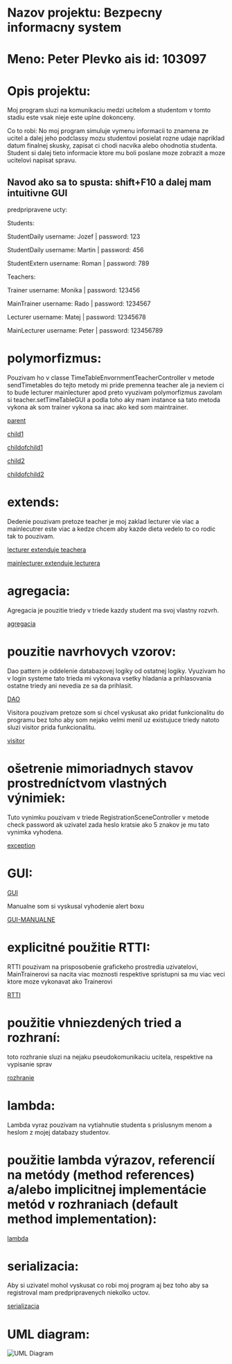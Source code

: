 # Nazov projektu: Bezpecny informacny system 
# Meno: Peter Plevko ais id: 103097
# Opis projektu:
Moj program sluzi na komunikaciu medzi ucitelom a studentom v tomto stadiu este vsak nieje este uplne dokonceny.  

Co to robi: No moj program simuluje vymenu informacii to znamena ze ucitel a dalej jeho podclassy mozu studentovi posielat rozne udaje napriklad datum finalnej skusky, zapisat ci chodi nacvika alebo ohodnotia studenta. Student si dalej tieto informacie ktore mu boli poslane moze zobrazit a moze ucitelovi napisat spravu.
## Navod ako sa to spusta: shift+F10 a dalej mam intuitivne GUI

predpripravene ucty:

Students:

StudentDaily username: Jozef | password: 123

StudentDaily username: Martin | password: 456

StudentExtern username: Roman | password: 789

Teachers:

Trainer username: Monika | password: 123456

MainTrainer username: Rado | password: 1234567

Lecturer username: Matej | password: 12345678

MainLecturer username: Peter | password: 123456789

# polymorfizmus:  

Pouzivam ho v classe TimeTableEnvornmentTeacherController v metode sendTimetables do tejto metody mi pride premenna teacher ale ja neviem ci to bude lecturer mainlecturer apod preto vyuzivam polymorfizmus zavolam si teacher.setTimeTableGUI a podla toho aky mam instance sa tato metoda vykona ak som trainer vykona sa inac ako ked som maintrainer.

[parent](https://github.com/OOP-FIIT/oop-2020-uto-16-c-kovacik-kuntox/blob/3f251c319417893c6fc14f238bf5d9e067907c65/Teachers/Teacher.java#L31-L33)

[child1](https://github.com/OOP-FIIT/oop-2020-uto-16-c-kovacik-kuntox/blob/dc893e936afe9d6395cfe14780b18cf102c6a81e/Teachers/Lecturer.java#L61-L64)

[childofchild1](https://github.com/OOP-FIIT/oop-2020-uto-16-c-kovacik-kuntox/blob/dc893e936afe9d6395cfe14780b18cf102c6a81e/Teachers/MainLecturer.java#L71-L73)

[child2](https://github.com/OOP-FIIT/oop-2020-uto-16-c-kovacik-kuntox/blob/dc893e936afe9d6395cfe14780b18cf102c6a81e/Teachers/Trainer.java#L31-L34)

[childofchild2](https://github.com/OOP-FIIT/oop-2020-uto-16-c-kovacik-kuntox/blob/dc893e936afe9d6395cfe14780b18cf102c6a81e/Teachers/MainTrainer.java#L31-L34)

# extends:  

Dedenie pouzivam pretoze teacher je moj zaklad lecturer vie viac a mainlecutrer este viac a kedze chcem aby kazde dieta vedelo to co rodic tak to pouzivam.

[lecturer extenduje teachera](https://github.com/OOP-FIIT/oop-2020-uto-16-c-kovacik-kuntox/blob/b357f90408fa607cf0ec9628567120667306214a/Teachers/Lecturer.java#L10)

[mainlecturer extenduje lecturera](https://github.com/OOP-FIIT/oop-2020-uto-16-c-kovacik-kuntox/blob/b357f90408fa607cf0ec9628567120667306214a/Teachers/MainLecturer.java#L11)

# agregacia:  

Agregacia je pouzitie triedy v triede kazdy student ma svoj vlastny rozvrh.

[agregacia](https://github.com/OOP-FIIT/oop-2020-uto-16-c-kovacik-kuntox/blob/b357f90408fa607cf0ec9628567120667306214a/Students/Student.java#L23)

# pouzitie navrhovych vzorov:  

Dao pattern je oddelenie databazovej logiky od ostatnej logiky. Vyuzivam ho v login systeme tato trieda mi vykonava vsetky hladania a prihlasovania ostatne triedy ani nevedia ze sa da prihlasit.

[DAO](https://github.com/OOP-FIIT/oop-2020-uto-16-c-kovacik-kuntox/blob/d60dddd6d965a8dde90146586375a85adbee9667/Login/LoginSystem.java#L12)  

Visitora pouzivam pretoze som si chcel vyskusat ako pridat funkcionalitu do programu bez toho aby som nejako velmi menil uz existujuce triedy natoto sluzi visitor prida funkcionalitu.

[visitor](https://github.com/OOP-FIIT/oop-2020-uto-16-c-kovacik-kuntox/blob/d60dddd6d965a8dde90146586375a85adbee9667/Visitor/Visitor.java#L8)  

# ošetrenie mimoriadnych stavov prostredníctvom vlastných výnimiek:  

Tuto vynimku pouzivam v triede RegistrationSceneController v metode check password ak uzivatel zada heslo kratsie ako 5 znakov je mu tato vynimka vyhodena. 

[exception](https://github.com/OOP-FIIT/oop-2020-uto-16-c-kovacik-kuntox/blob/d60dddd6d965a8dde90146586375a85adbee9667/GUI/RegistrationSceneController.java#L34-L59)  

# GUI: 

[GUI](https://github.com/OOP-FIIT/oop-2020-uto-16-c-kovacik-kuntox/blob/d60dddd6d965a8dde90146586375a85adbee9667/GUI/MainGUI.java#L84-L98)  

Manualne som si vyskusal vyhodenie alert boxu

[GUI-MANUALNE](https://github.com/OOP-FIIT/oop-2020-uto-16-c-kovacik-kuntox/blob/d60dddd6d965a8dde90146586375a85adbee9667/Data/GUIInvalidPasswordException.java#L14-L24)  

# explicitné použitie RTTI:  

RTTI pouzivam na prisposobenie grafickeho prostredia uzivatelovi, MainTrainerovi sa nacita viac moznosti respektive spristupni sa mu viac veci ktore moze vykonavat ako Trainerovi

[RTTI](https://github.com/OOP-FIIT/oop-2020-uto-16-c-kovacik-kuntox/blob/d60dddd6d965a8dde90146586375a85adbee9667/GUI/TeacherEnvironmentController.java#L46-L50)  

# použitie vhniezdených tried a rozhraní:  

toto rozhranie sluzi na nejaku pseudokomunikaciu ucitela, respektive na vypisanie sprav

[rozhranie](https://github.com/OOP-FIIT/oop-2020-uto-16-c-kovacik-kuntox/blob/d60dddd6d965a8dde90146586375a85adbee9667/Teachers/Interaction.java#L8-L13)  

# lambda:

Lambda vyraz pouzivam na vytiahnutie studenta s prislusnym menom a heslom z mojej databazy studentov.

# použitie lambda výrazov, referencií na metódy (method references) a/alebo implicitnej implementácie metód v rozhraniach (default method implementation):

[lambda](https://github.com/OOP-FIIT/oop-2020-uto-16-c-kovacik-kuntox/blob/d60dddd6d965a8dde90146586375a85adbee9667/Login/LoginSystem.java#L19-L34)  

# serializacia: 

Aby si uzivatel mohol vyskusat co robi moj program aj bez toho aby sa registroval mam predpripravenych niekolko uctov.

[serializacia](https://github.com/OOP-FIIT/oop-2020-uto-16-c-kovacik-kuntox/blob/4550d1c356bb4a11b3fd734d46e7628b304c5207/GUI/MainGUI.java#L35-L76)  

# UML diagram:

![UML Diagram](https://github.com/PeterPlevko/STU-FIIT/blob/master/Objektovo-orientovan%C3%A9%20programovanie/Dokumentacia/UML%20Diagram.jpg)
